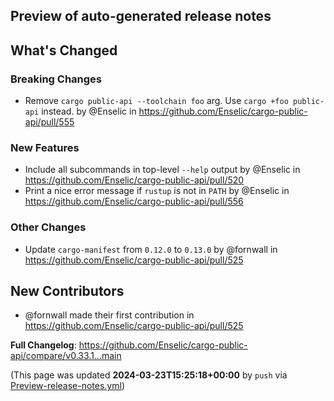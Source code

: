 ## Preview of auto-generated release notes
<!-- Release notes generated using configuration in .github/release.yml at main -->

## What's Changed
### Breaking Changes
* Remove `cargo public-api --toolchain foo` arg. Use `cargo +foo public-api` instead. by @Enselic in https://github.com/Enselic/cargo-public-api/pull/555
### New Features
* Include all subcommands in top-level `--help` output by @Enselic in https://github.com/Enselic/cargo-public-api/pull/520
* Print a nice error message if `rustup` is not in `PATH` by @Enselic in https://github.com/Enselic/cargo-public-api/pull/556
### Other Changes
* Update `cargo-manifest` from `0.12.0` to `0.13.0` by @fornwall in https://github.com/Enselic/cargo-public-api/pull/525

## New Contributors
* @fornwall made their first contribution in https://github.com/Enselic/cargo-public-api/pull/525

**Full Changelog**: https://github.com/Enselic/cargo-public-api/compare/v0.33.1...main


(This page was updated **2024-03-23T15:25:18+00:00** by `push` via [Preview-release-notes.yml](https://github.com/Enselic/cargo-public-api/actions/runs/8402758824))
